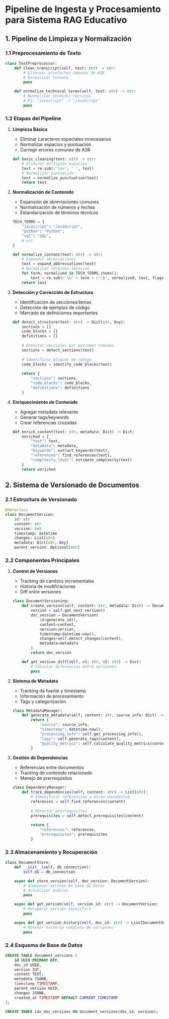 # Pipeline de Ingesta y Procesamiento para Sistema RAG Educativo

## 1. Pipeline de Limpieza y Normalización

### 1.1 Preprocesamiento de Texto
```python
class TextPreprocessor:
    def clean_transcript(self, text: str) -> str:
        # Eliminar artefactos comunes de ASR
        # Normalizar formato
        pass

    def normalize_technical_terms(self, text: str) -> str:
        # Normalizar términos técnicos
        # Ej: "javascript" -> "JavaScript"
        pass
```

### 1.2 Etapas del Pipeline

1. **Limpieza Básica**
   - Eliminar caracteres especiales innecesarios
   - Normalizar espacios y puntuación
   - Corregir errores comunes de ASR
   ```python
   def basic_cleaning(text: str) -> str:
       # Eliminar múltiples espacios
       text = re.sub(r'\s+', ' ', text)
       # Normalizar puntuación
       text = normalize_punctuation(text)
       return text
   ```

2. **Normalización de Contenido**
   - Expansión de abreviaciones comunes
   - Normalización de números y fechas
   - Estandarización de términos técnicos
   ```python
   TECH_TERMS = {
       "javascript": "JavaScript",
       "python": "Python",
       "sql": "SQL",
       # etc
   }
   
   def normalize_content(text: str) -> str:
       # Expandir abreviaciones
       text = expand_abbreviations(text)
       # Normalizar términos técnicos
       for term, normalized in TECH_TERMS.items():
           text = re.sub(r'\b' + term + r'\b', normalized, text, flags=re.IGNORECASE)
       return text
   ```

3. **Detección y Corrección de Estructura**
   - Identificación de secciones/temas
   - Detección de ejemplos de código
   - Marcado de definiciones importantes
   ```python
   def detect_structure(text: str) -> Dict[str, Any]:
       sections = []
       code_blocks = []
       definitions = []
       
       # Detectar secciones por patrones comunes
       sections = detect_sections(text)
       
       # Identificar bloques de código
       code_blocks = identify_code_blocks(text)
       
       return {
           "sections": sections,
           "code_blocks": code_blocks,
           "definitions": definitions
       }
   ```

4. **Enriquecimiento de Contenido**
   - Agregar metadata relevante
   - Generar tags/keywords
   - Crear referencias cruzadas
   ```python
   def enrich_content(text: str, metadata: Dict) -> Dict:
       enriched = {
           "text": text,
           "metadata": metadata,
           "keywords": extract_keywords(text),
           "references": find_references(text),
           "complexity_level": estimate_complexity(text)
       }
       return enriched
   ```

## 2. Sistema de Versionado de Documentos

### 2.1 Estructura de Versionado
```python
@dataclass
class DocumentVersion:
    id: str
    content: str
    version: int
    timestamp: datetime
    changes: List[str]
    metadata: Dict[str, Any]
    parent_version: Optional[str]
```

### 2.2 Componentes Principales

1. **Control de Versiones**
   - Tracking de cambios incrementales
   - Historia de modificaciones
   - Diff entre versiones
   ```python
   class DocumentVersioning:
       def create_version(self, content: str, metadata: Dict) -> DocumentVersion:
           version = self.get_next_version()
           doc_version = DocumentVersion(
               id=generate_id(),
               content=content,
               version=version,
               timestamp=datetime.now(),
               changes=self.detect_changes(content),
               metadata=metadata
           )
           return doc_version

       def get_version_diff(self, v1: str, v2: str) -> Dict:
           # Calcular diferencias entre versiones
           pass
   ```

2. **Sistema de Metadata**
   - Tracking de fuente y timestamp
   - Información de procesamiento
   - Tags y categorización
   ```python
   class MetadataManager:
       def generate_metadata(self, content: str, source_info: Dict) -> Dict:
           return {
               "source": source_info,
               "timestamp": datetime.now(),
               "processing_info": self.get_processing_info(),
               "tags": self.generate_tags(content),
               "quality_metrics": self.calculate_quality_metrics(content)
           }
   ```

3. **Gestión de Dependencias**
   - Referencias entre documentos
   - Tracking de contenido relacionado
   - Manejo de prerrequisitos
   ```python
   class DependencyManager:
       def track_dependencies(self, content: str) -> List[str]:
           # Identificar referencias a otros documentos
           references = self.find_references(content)
           
           # Detectar prerrequisitos
           prerequisites = self.detect_prerequisites(content)
           
           return {
               "references": references,
               "prerequisites": prerequisites
           }
   ```

### 2.3 Almacenamiento y Recuperación

```python
class DocumentStore:
    def __init__(self, db_connection):
        self.db = db_connection

    async def store_version(self, doc_version: DocumentVersion):
        # Almacenar versión en base de datos
        # Actualizar índices
        pass

    async def get_version(self, version_id: str) -> DocumentVersion:
        # Recuperar versión específica
        pass

    async def get_version_history(self, doc_id: str) -> List[DocumentVersion]:
        # Obtener historia completa de versiones
        pass
```

### 2.4 Esquema de Base de Datos

```sql
CREATE TABLE document_versions (
    id UUID PRIMARY KEY,
    doc_id UUID,
    version INT,
    content TEXT,
    metadata JSONB,
    timestamp TIMESTAMP,
    parent_version UUID,
    changes JSONB,
    created_at TIMESTAMP DEFAULT CURRENT_TIMESTAMP
);

CREATE INDEX idx_doc_versions ON document_versions(doc_id, version);
```